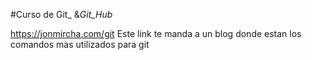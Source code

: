#Curso de Git_ &_Git_Hub_

https://jonmircha.com/git
 Este link te manda a un blog donde estan los comandos mas utilizados para git